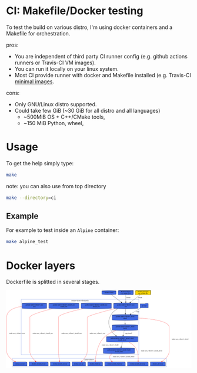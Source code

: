 # CI: Makefile/Docker testing
To test the build on various distro, I'm using docker containers and a Makefile for orchestration.

pros:
* You are independent of third party CI runner config (e.g. github actions runners or Travis-CI VM images).
* You can run it locally on your linux system.
* Most CI provide runner with docker and Makefile installed (e.g. Travis-CI [minimal images](https://docs.travis-ci.com/user/languages/minimal-and-generic/).

cons:
* Only GNU/Linux distro supported.
* Could take few GiB (~30 GiB for all distro and all languages)
  * ~500MiB OS + C++/CMake tools,
  * ~150 MiB Python, wheel,

# Usage
To get the help simply type:
```sh
make
```

note: you can also use from top directory
```sh
make --directory=ci
```

## Example
For example to test inside an `Alpine` container:
```sh
make alpine_test
```

# Docker layers
Dockerfile is splitted in several stages.

![docker](doc/deps.svg)
